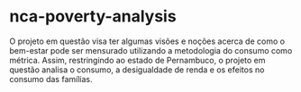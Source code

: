# nca-poverty-analysis
O projeto em questão visa ter algumas visões e noções acerca de como o bem-estar pode ser mensurado utilizando a metodologia do consumo como métrica. Assim, restringindo ao estado de Pernambuco, o projeto em questão analisa o consumo, a desigualdade de renda e os efeitos no consumo das famílias.
